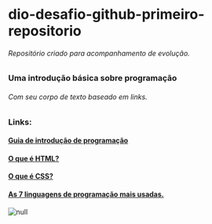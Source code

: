 # dio-desafio-github-primeiro-repositorio

###### Repositório criado para acompanhamento de evolução.

### Uma introdução básica sobre programação

###### Com seu corpo de texto baseado em links.

### Links:

#### [Guia de introdução de programação](https://www.treinaweb.com.br/blog/guia-de-introducao-a-programacao)

#### [O que é HTML?](https://www.hostinger.com.br/tutoriais/o-que-e-html-conceitos-basicos)

#### [O que é CSS?](https://www.hostinger.com.br/tutoriais/o-que-e-css-guia-basico-de-css)

#### [As 7 linguagens de programação mais usadas.](https://www.hashtagtreinamentos.com/linguagens-de-programacao?gclid=CjwKCAjwquWVBhBrEiwAt1KmwmwdIhaKKn62UNniu_INJa2ZhGtuoTtn-csmsCF8Wx_7ziOBM5kr9RoCjGgQAvD_BwE)

<img title="null" src="file:///C:/Users/danie/Downloads/1650422975684.jpg" alt="null">
